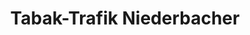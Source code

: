 ---
title: "Tabak-Trafik Niederbacher"
url: /gleisdorf/tabak-trafik-niederbacher/
shop: Zeitungen
---